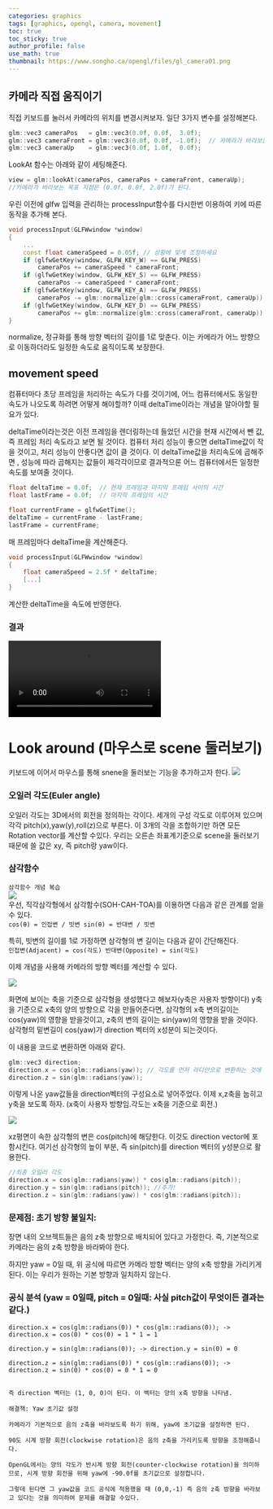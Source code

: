 ```yaml
---
categories: graphics
tags: [graphics, opengl, camera, movement]
toc: true
toc_sticky: true
author_profile: false
use_math: true 
thumbnail: https://www.songho.ca/opengl/files/gl_camera01.png
---
```


## 카메라 직접 움직이기  

직접 키보드를 눌러서 카메라의 위치를 변경시켜보자. 일단 3가지 변수를 설정해본다.

```cpp
glm::vec3 cameraPos   = glm::vec3(0.0f, 0.0f,  3.0f);
glm::vec3 cameraFront = glm::vec3(0.0f, 0.0f, -1.0f);  // 카메라가 바라보는 방향
glm::vec3 cameraUp    = glm::vec3(0.0f, 1.0f,  0.0f);
```

LookAt 함수는 아래와 같이 세팅해준다.

```cpp
view = glm::lookAt(cameraPos, cameraPos + cameraFront, cameraUp);
//카메라가 바라보는 목표 지점은 (0.0f, 0.0f, 2.0f)가 된다.
```

우린 이전에 glfw 입력을 관리하는 processInput함수를 다시한번 이용하여 키에 따른 동작을 추가해 본다.
```cpp
void processInput(GLFWwindow *window)
{
    ...
    const float cameraSpeed = 0.05f; // 상황에 맞게 조정하세요
    if (glfwGetKey(window, GLFW_KEY_W) == GLFW_PRESS)
        cameraPos += cameraSpeed * cameraFront;
    if (glfwGetKey(window, GLFW_KEY_S) == GLFW_PRESS)
        cameraPos -= cameraSpeed * cameraFront;
    if (glfwGetKey(window, GLFW_KEY_A) == GLFW_PRESS)
        cameraPos -= glm::normalize(glm::cross(cameraFront, cameraUp)) * cameraSpeed;
    if (glfwGetKey(window, GLFW_KEY_D) == GLFW_PRESS)
        cameraPos += glm::normalize(glm::cross(cameraFront, cameraUp)) * cameraSpeed;
}
```

normalize, 정규화를 통해 방향 벡터의 길이를 1로 맞춘다. 이는 카메라가 어느 방향으로 이동하더라도 일정한 속도로 움직이도록 보장한다.


## movement speed
컴퓨터마다 초당 프레임을 처리하는 속도가 다를 것이기에, 어느 컴퓨터에서도 동일한 속도가 나오도록 하려면 어떻게 해야할까?
이때 deltaTime이라는 개념을 알아야할 필요가 있다. 

deltaTime이라는것은 이전 프레임을 렌더링하는데 들었던 시간을 현재 시간에서 뺀 값, 즉 프레임 처리 속도라고 보면 될 것이다.
컴퓨터 처리 성능이 좋으면 deltaTime값이 작을 것이고, 처리 성능이 안좋다면 값이 클 것이다. 이 deltaTime값을 처리속도에 곱해주면 , 성능에 따라
곱해지는 값들이 제각각이므로 결과적으론 어느 컴퓨터에서든 일정한 속도를 보여줄 것이다.  

```cpp
float deltaTime = 0.0f;  // 현재 프레임과 마지막 프레임 사이의 시간
float lastFrame = 0.0f;  // 마지막 프레임의 시간
```

```cpp
float currentFrame = glfwGetTime();
deltaTime = currentFrame - lastFrame;
lastFrame = currentFrame;
```
매 프레임마다 deltaTime을 계산해준다.  

```cpp
void processInput(GLFWwindow *window)
{
    float cameraSpeed = 2.5f * deltaTime;
    [...]
}
```
계산한 deltaTime을 속도에 반영한다.


### 결과
<video controls>
    <source src="https://learnopengl.com/video/getting-started/camera_smooth.mp4" type="video/mp4">
    Your browser does not support the video tag.
</video>


# Look around (마우스로 scene 둘러보기)
키보드에 이어서 마우스를 통해 snene을 둘러보는 기능을 추가하고자 한다.
<img src="https://learnopengl.com/img/getting-started/camera_pitch_yaw_roll.png" style=background-color:white;>

### 오일러 각도(Euler angle)
오일러 각도는 3D에서의 회전을 정의하는 각이다. 세개의 구성 각도로 이루어져 있으며 각각 pitch(x),yaw(y),roll(z)으로 부른다. 이 3개의 각을 조합하기만 하면 모든 Rotation vector를 계산할 수있다.
우리는 오른손 좌표계기준으로 scene을 둘러보기 때문에 쓸 값은 xy, 즉 pitch랑 yaw이다.

### 삼각함수

`삼각함수 개념 복습`  
<img src="https://learnopengl.com/img/getting-started/camera_triangle.png" style=background-color:white;>  
우선, 직각삼각형에서 삼각함수(SOH-CAH-TOA)를 이용하면 다음과 같은 관계를 얻을 수 있다.  
`cos(θ) = 인접변 / 빗변
sin(θ) = 반대변 / 빗변`

특히, 빗변의 길이를 1로 가정하면 삼각형의 변 길이는 다음과 같이 간단해진다.  
`인접변(Adjacent) = cos(각도)
반대변(Opposite) = sin(각도)`

이제 개념을 사용해 카메라의 방향 벡터를 계산할 수 있다.

<img src="https://learnopengl.com/img/getting-started/camera_yaw.png" style=background-color:white;>    

화면에 보이는 축을 기준으로 삼각형을 생성했다고 해보자(y축은 사용자 방향이다) y축을 기준으로 x축의 양의 방향으로 각을 만들어준다면, 삼각형의 x축 변의길이는 cos(yaw)의 영향을 받을것이고, z축의 변의 길이는 sin(yaw)의 영향을 받을 것이다. 삼각형의 밑변길이 cos(yaw)가 direction 벡터의 x성분이 되는것이다.

이 내용을 코드로 변환하면 아래와 같다.  
```cpp
glm::vec3 direction;
direction.x = cos(glm::radians(yaw)); // 각도를 먼저 라디안으로 변환하는 것에 유의
direction.z = sin(glm::radians(yaw));
```
이렇게 나온 yaw값들을 direction벡터의 구성요소로 넣어주었다. 이제 x,z축을 눕히고 y축을 보도록 하자.
(x축이 사용자 방향임.각도는 x축을 기준으로 회전.)    

<img src="https://learnopengl.com/img/getting-started/camera_pitch.png" style=background-color:white;>  

xz평면이 속한 삼각형의 변은 cos(pitch)에 해당한다. 이것도 direction vector에 포함시킨다.
여기선 삼각형의 높이 부분, 즉 sin(pitch)를 direction 벡터의 y성분으로 활용한다.
```cpp
//최종 오일러 각도
direction.x = cos(glm::radians(yaw)) * cos(glm::radians(pitch));
direction.y = sin(glm::radians(pitch)); //추가!
direction.z = sin(glm::radians(yaw)) * cos(glm::radians(pitch));
```

### 문제점: 초기 방향 불일치:

장면 내의 오브젝트들은 음의 z축 방향으로 배치되어 있다고 가정한다. 즉, 기본적으로 카메라는 음의 z축 방향을 바라봐야 한다.

하지만 yaw = 0일 때, 위 공식에 따르면 카메라 방향 벡터는 양의 x축 방향을 가리키게 된다. 이는 우리가 원하는 기본 방향과 일치하지 않는다.

### 공식 분석 (yaw = 0일때, pitch = 0일때: 사실 pitch값이 무엇이든 결과는 같다.)
```
direction.x = cos(glm::radians(0)) * cos(glm::radians(0)); -> direction.x = cos(0) * cos(0) = 1 * 1 = 1

direction.y = sin(glm::radians(0)); -> direction.y = sin(0) = 0

direction.z = sin(glm::radians(0)) * cos(glm::radians(0)); -> direction.z = sin(0) * cos(0) = 0 * 1 = 0


즉 direction 벡터는 (1, 0, 0)이 된다. 이 벡터는 양의 x축 방향을 나타냄.
```

```
해결책: Yaw 초기값 설정

카메라가 기본적으로 음의 z축을 바라보도록 하기 위해, yaw에 초기값을 설정하면 된다.

90도 시계 방향 회전(clockwise rotation)은 음의 z축을 가리키도록 방향을 조정해줍니다.

OpenGL에서는 양의 각도가 반시계 방향 회전(counter-clockwise rotation)을 의미하므로, 시계 방향 회전을 위해 yaw에 -90.0f를 초기값으로 설정합니다.  

그렇데 된다면 그 yaw값을 코드 공식에 적용했을 때 (0,0,-1) 즉 음의 z축 방향을 바라보고 있다는 것을 의미하여 문제를 해결할 수있다.  
```  

  



